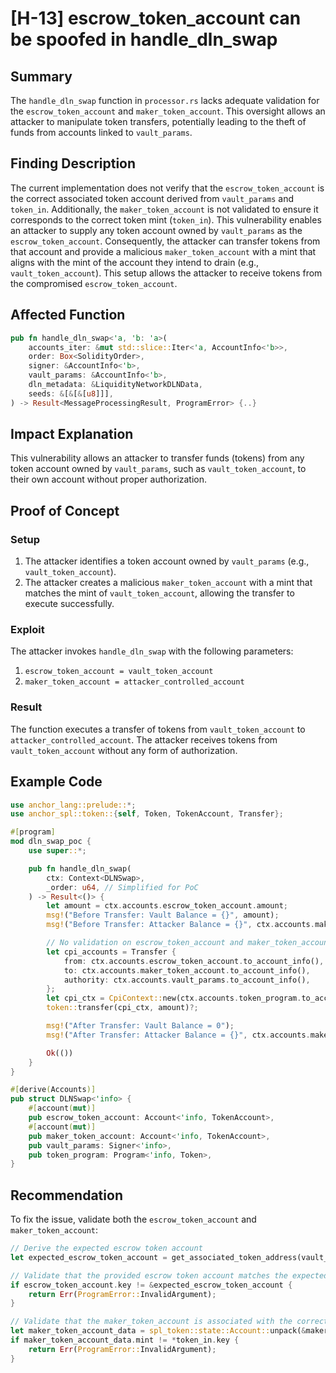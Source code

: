 # [H-13] escrow_token_account can be spoofed in handle_dln_swap

## Summary
The `handle_dln_swap` function in `processor.rs` lacks adequate validation for the `escrow_token_account` and `maker_token_account`. This oversight allows an attacker to manipulate token transfers, potentially leading to the theft of funds from accounts linked to `vault_params`.

## Finding Description
The current implementation does not verify that the `escrow_token_account` is the correct associated token account derived from `vault_params` and `token_in`. Additionally, the `maker_token_account` is not validated to ensure it corresponds to the correct token mint (`token_in`). This vulnerability enables an attacker to supply any token account owned by `vault_params` as the `escrow_token_account`. Consequently, the attacker can transfer tokens from that account and provide a malicious `maker_token_account` with a mint that aligns with the mint of the account they intend to drain (e.g., `vault_token_account`). This setup allows the attacker to receive tokens from the compromised `escrow_token_account`.

## Affected Function
```rust
pub fn handle_dln_swap<'a, 'b: 'a>(
    accounts_iter: &mut std::slice::Iter<'a, AccountInfo<'b>>,
    order: Box<SolidityOrder>,
    signer: &AccountInfo<'b>,
    vault_params: &AccountInfo<'b>,
    dln_metadata: &LiquidityNetworkDLNData,
    seeds: &[&[&[u8]]],
) -> Result<MessageProcessingResult, ProgramError> {..}
```

## Impact Explanation
This vulnerability allows an attacker to transfer funds (tokens) from any token account owned by `vault_params`, such as `vault_token_account`, to their own account without proper authorization.

## Proof of Concept

### Setup
1. The attacker identifies a token account owned by `vault_params` (e.g., `vault_token_account`).
2. The attacker creates a malicious `maker_token_account` with a mint that matches the mint of `vault_token_account`, allowing the transfer to execute successfully.

### Exploit
The attacker invokes `handle_dln_swap` with the following parameters:
1. `escrow_token_account = vault_token_account`
2. `maker_token_account = attacker_controlled_account`

### Result
The function executes a transfer of tokens from `vault_token_account` to `attacker_controlled_account`. The attacker receives tokens from `vault_token_account` without any form of authorization.

## Example Code
```rust
use anchor_lang::prelude::*;
use anchor_spl::token::{self, Token, TokenAccount, Transfer};

#[program]
mod dln_swap_poc {
    use super::*;

    pub fn handle_dln_swap(
        ctx: Context<DLNSwap>,
        _order: u64, // Simplified for PoC
    ) -> Result<()> {
        let amount = ctx.accounts.escrow_token_account.amount;
        msg!("Before Transfer: Vault Balance = {}", amount);
        msg!("Before Transfer: Attacker Balance = {}", ctx.accounts.maker_token_account.amount);

        // No validation on escrow_token_account and maker_token_account
        let cpi_accounts = Transfer {
            from: ctx.accounts.escrow_token_account.to_account_info(),
            to: ctx.accounts.maker_token_account.to_account_info(),
            authority: ctx.accounts.vault_params.to_account_info(),
        };
        let cpi_ctx = CpiContext::new(ctx.accounts.token_program.to_account_info(), cpi_accounts);
        token::transfer(cpi_ctx, amount)?;

        msg!("After Transfer: Vault Balance = 0");
        msg!("After Transfer: Attacker Balance = {}", ctx.accounts.maker_token_account.amount + amount);

        Ok(())
    }
}

#[derive(Accounts)]
pub struct DLNSwap<'info> {
    #[account(mut)]
    pub escrow_token_account: Account<'info, TokenAccount>,
    #[account(mut)]
    pub maker_token_account: Account<'info, TokenAccount>,
    pub vault_params: Signer<'info>,
    pub token_program: Program<'info, Token>,
}
```

## Recommendation
To fix the issue, validate both the `escrow_token_account` and `maker_token_account`:

```rust
// Derive the expected escrow token account
let expected_escrow_token_account = get_associated_token_address(vault_params.key, token_in.key);

// Validate that the provided escrow token account matches the expected one
if escrow_token_account.key != &expected_escrow_token_account {
    return Err(ProgramError::InvalidArgument);
}

// Validate that the maker_token_account is associated with the correct token mint
let maker_token_account_data = spl_token::state::Account::unpack(&maker_token_account.data.borrow())?;
if maker_token_account_data.mint != *token_in.key {
    return Err(ProgramError::InvalidArgument);
}
```

